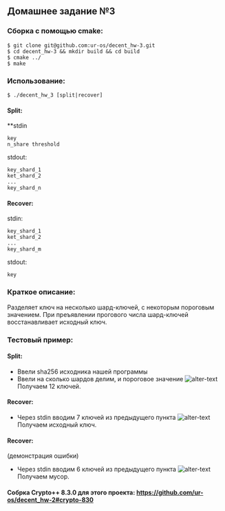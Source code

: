 ## Домашнее задание №3

### Сборка с помощью cmake:
```
$ git clone git@github.com:ur-os/decent_hw-3.git
$ cd decent_hw-3 && mkdir build && cd build
$ cmake ../
$ make
```
### Использование:
```
$ ./decent_hw_3 [split|recover]
```

#### Split:
**stdin
```
key
n_share threshold
```
stdout:
```
key_shard_1
ket_shard_2
...
key_shard_n
```

#### Recover:
stdin:
```
key_shard_1
ket_shard_2
...
key_shard_m
```
stdout:
```
key
```

### Краткое описание:
Разделяет ключ на несколько шард-ключей, 
с некоторым пороговым значением.
При преъявлении прогового числа шард-ключей
восстанавливает исходный ключ.

### Тестовый пример:
#### Split:
 - Ввели sha256 исходника нашей программы
 - Ввели на сколько шардов делим, и пороговое значение
![alter-text](https://sun9-34.userapi.com/jIns1YuFVexPQ4bcde5BTqyMUUa5InvtB42B8Q/lPFr0JQhmmk.jpg)
Получаем 12 ключей.
#### Recover:
 - Через stdin вводим 7 ключей из предыдущего пункта
![alter-text](https://sun9-40.userapi.com/qiBqD6USEur0LWzFcKm-byXFgiYV2drvO4Nvcg/aY7Gkf7Ra64.jpg)
Получаем исходный ключ.
#### Recover:
(демонстрация ошибки)
- Через stdin вводим 6 ключей из предыдущего пункта
![alter-text](https://sun9-21.userapi.com/vEFJeucbJXKyiBkDZJOGz6FhMH0fm2W48Qmg7A/0bjiMNNn2gQ.jpg)
Получаем мусор.

#### Собрка Crypto++ 8.3.0 для этого проекта: https://github.com/ur-os/decent_hw-2#crypto-830
